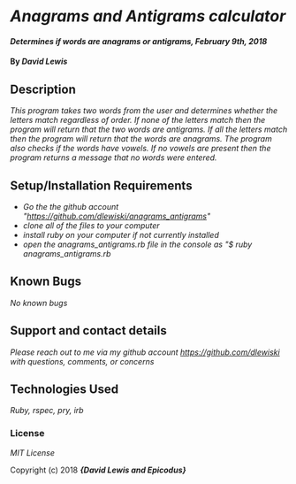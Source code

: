 # _Anagrams and Antigrams calculator_

#### _Determines if words are anagrams or antigrams, February 9th, 2018_

#### By _**David Lewis**_

## Description

_This program takes two words from the user and determines whether the letters match regardless of order. If none of the letters match then the program will return that the two words are antigrams. If all the letters match then the program will return that the words are anagrams. The program also checks if the words have vowels. If no vowels are present then the program returns a message that no words were entered._

## Setup/Installation Requirements

* _Go the the github account "https://github.com/dlewiski/anagrams_antigrams"_
* _clone all of the files to your computer_
* _install ruby on your computer if not currently installed_
* _open the anagrams_antigrams.rb file in the console as "$ ruby anagrams_antigrams.rb_

## Known Bugs

_No known bugs_

## Support and contact details

_Please reach out to me via my github account https://github.com/dlewiski with questions, comments, or concerns_

## Technologies Used

_Ruby, rspec, pry, irb_

### License

*MIT License*

Copyright (c) 2018 **_{David Lewis and Epicodus}_**
